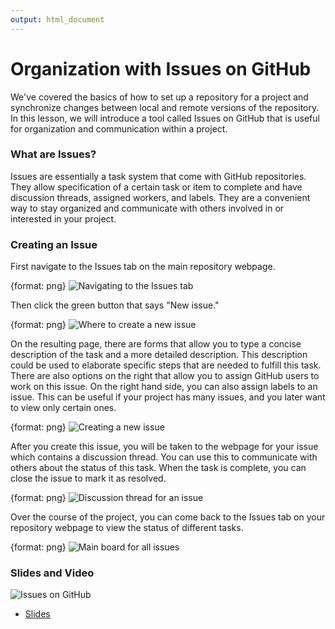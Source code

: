 ```yaml
---
output: html_document
---
```




# Organization with Issues on GitHub

We've covered the basics of how to set up a repository for a project and synchronize changes between local and remote versions of the repository. In this lesson, we will introduce a tool called Issues on GitHub that is useful for organization and communication within a project.

### What are Issues?

Issues are essentially a task system that come with GitHub repositories. They allow specification of a certain task or item to complete and have discussion threads, assigned workers, and labels. They are a convenient way to stay organized and communicate with others involved in or interested in your project.

### Creating an Issue

First navigate to the Issues tab on the main repository webpage.

{format: png}
![Navigating to the Issues tab](https://docs.google.com/presentation/d/1G8ftZ6_UzNyYfcDoLKHhp2GpDtd20cln0vnJpHiUpFE/export/png?id=1G8ftZ6_UzNyYfcDoLKHhp2GpDtd20cln0vnJpHiUpFE&pageid=g3917a587ee_0_0)

Then click the green button that says "New issue."

{format: png}
![Where to create a new issue](https://docs.google.com/presentation/d/1G8ftZ6_UzNyYfcDoLKHhp2GpDtd20cln0vnJpHiUpFE/export/png?id=1G8ftZ6_UzNyYfcDoLKHhp2GpDtd20cln0vnJpHiUpFE&pageid=g3917a587ee_0_12)

On the resulting page, there are forms that allow you to type a concise description of the task and a more detailed description. This description could be used to elaborate specific steps that are needed to fulfill this task. There are also options on the right that allow you to assign GitHub users to work on this issue. On the right hand side, you can also assign labels to an issue. This can be useful if your project has many issues, and you later want to view only certain ones.

{format: png}
![Creating a new issue](https://docs.google.com/presentation/d/1G8ftZ6_UzNyYfcDoLKHhp2GpDtd20cln0vnJpHiUpFE/export/png?id=1G8ftZ6_UzNyYfcDoLKHhp2GpDtd20cln0vnJpHiUpFE&pageid=g3917a587ee_0_19)

After you create this issue, you will be taken to the webpage for your issue which contains a discussion thread. You can use this to communicate with others about the status of this task. When the task is complete, you can close the issue to mark it as resolved.

{format: png}
![Discussion thread for an issue](https://docs.google.com/presentation/d/1G8ftZ6_UzNyYfcDoLKHhp2GpDtd20cln0vnJpHiUpFE/export/png?id=1G8ftZ6_UzNyYfcDoLKHhp2GpDtd20cln0vnJpHiUpFE&pageid=g3917a587ee_0_30)

Over the course of the project, you can come back to the Issues tab on your repository webpage to view the status of different tasks.

{format: png}
![Main board for all issues](https://docs.google.com/presentation/d/1G8ftZ6_UzNyYfcDoLKHhp2GpDtd20cln0vnJpHiUpFE/export/png?id=1G8ftZ6_UzNyYfcDoLKHhp2GpDtd20cln0vnJpHiUpFE&pageid=g3917a587ee_0_44)

### Slides and Video

![Issues on GitHub](https://www.youtube.com/watch?v=f_SlMKNNmIA)

* [Slides](https://docs.google.com/presentation/d/1G8ftZ6_UzNyYfcDoLKHhp2GpDtd20cln0vnJpHiUpFE/edit?usp=sharing)
